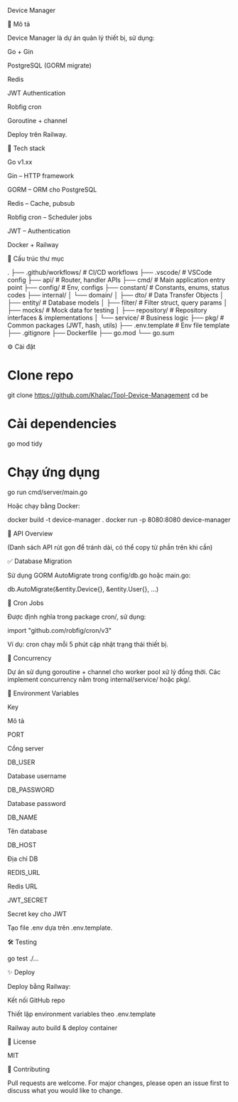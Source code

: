 Device Manager

📝 Mô tả

Device Manager là dự án quản lý thiết bị, sử dụng:

Go + Gin

PostgreSQL (GORM migrate)

Redis

JWT Authentication

Robfig cron

Goroutine + channel

Deploy trên Railway.

🚀 Tech stack

Go v1.xx

Gin – HTTP framework

GORM – ORM cho PostgreSQL

Redis – Cache, pubsub

Robfig cron – Scheduler jobs

JWT – Authentication

Docker + Railway

📁 Cấu trúc thư mục

.
├── .github/workflows/   # CI/CD workflows
├── .vscode/             # VSCode config
├── api/                 # Router, handler APIs
├── cmd/                 # Main application entry point
├── config/              # Env, configs
├── constant/            # Constants, enums, status codes
├── internal/
│   └── domain/
│       ├── dto/         # Data Transfer Objects
│       ├── entity/      # Database models
│       ├── filter/      # Filter struct, query params
│       ├── mocks/       # Mock data for testing
│       ├── repository/  # Repository interfaces & implementations
│       └── service/     # Business logic
├── pkg/                 # Common packages (JWT, hash, utils)
├── .env.template        # Env file template
├── .gitignore
├── Dockerfile
├── go.mod
└── go.sum

⚙️ Cài đặt

# Clone repo
git clone https://github.com/Khalac/Tool-Device-Management
cd be

# Cài dependencies
go mod tidy

# Chạy ứng dụng
go run cmd/server/main.go

Hoặc chạy bằng Docker:

docker build -t device-manager .
docker run -p 8080:8080 device-manager

🔧 API Overview

(Danh sách API rút gọn để tránh dài, có thể copy từ phần trên khi cần)

✅ Database Migration

Sử dụng GORM AutoMigrate trong config/db.go hoặc main.go:

db.AutoMigrate(&entity.Device{}, &entity.User{}, ...)

🔄 Cron Jobs

Được định nghĩa trong package cron/, sử dụng:

import "github.com/robfig/cron/v3"

Ví dụ: cron chạy mỗi 5 phút cập nhật trạng thái thiết bị.

🧵 Concurrency

Dự án sử dụng goroutine + channel cho worker pool xử lý đồng thời. Các implement concurrency nằm trong internal/service/ hoặc pkg/.

🔐 Environment Variables

Key

Mô tả

PORT

Cổng server

DB_USER

Database username

DB_PASSWORD

Database password

DB_NAME

Tên database

DB_HOST

Địa chỉ DB

REDIS_URL

Redis URL

JWT_SECRET

Secret key cho JWT

Tạo file .env dựa trên .env.template.

🛠️ Testing

go test ./...

✨ Deploy

Deploy bằng Railway:

Kết nối GitHub repo

Thiết lập environment variables theo .env.template

Railway auto build & deploy container

📄 License

MIT

🤝 Contributing

Pull requests are welcome. For major changes, please open an issue first to discuss what you would like to change.